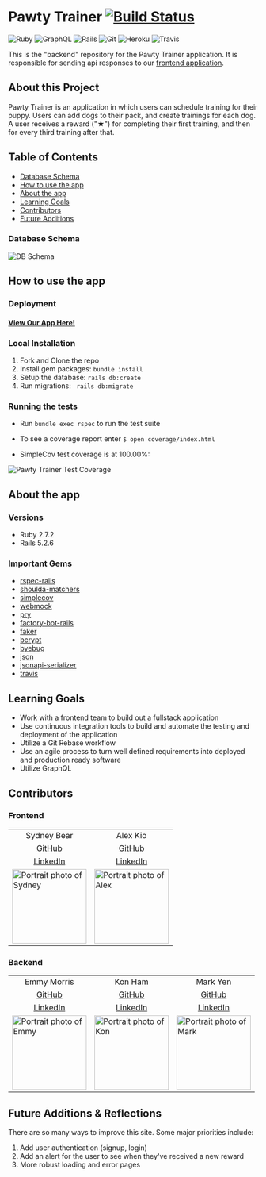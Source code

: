 
# Pawty Trainer [![Build Status](https://app.travis-ci.com/Pawty-Trainer/pawty-trainer-api.svg?branch=main)](https://app.travis-ci.com/Pawty-Trainer/pawty-trainer-api)

  
![Ruby](https://img.shields.io/badge/Ruby-CC342D?style=for-the-badge&logo=ruby&logoColor=white)
![GraphQL](https://img.shields.io/badge/GraphQl-E10098?style=for-the-badge&logo=graphql&logoColor=white)
![Rails](https://img.shields.io/badge/Ruby_on_Rails-CC0000?style=for-the-badge&logo=ruby-on-rails&logoColor=white)
![Git](https://img.shields.io/badge/Git-F05032?style=for-the-badge&logo=git&logoColor=white)
![Heroku](https://img.shields.io/badge/Heroku-430098?style=for-the-badge&logo=heroku&logoColor=white)
![Travis](https://img.shields.io/badge/travis_CI-3EAAAF?style=for-the-badge&logo=travisci&logoColor=white)

This is the "backend" repository for the Pawty Trainer application. It is responsible for sending api responses to our [frontend application](https://github.com/Pawty-Trainer/pawty-trainer).


## About this Project

Pawty Trainer is an application in which users can schedule training for their puppy. Users can add dogs to their pack, and create trainings for each dog. A user receives a reward ("★") for completing their first training, and then for every third training after that.

## Table of Contents

- [Database Schema](#database-schema)
- [How to use the app](#how-to-use-the-app)
- [About the app](#about-the-app)
- [Learning Goals](#learning-goals)
- [Contributors](#contributors)
- [Future Additions](#future-additions--reflections)

### Database Schema
![DB Schema](https://user-images.githubusercontent.com/77904287/131035076-d2ae8a04-aeeb-43cf-8a8f-60239182141e.png)



## How to use the app
### Deployment

#### [View Our App Here!](https://pawty-trainer.github.io/pawty-trainer/)

### Local Installation

1. Fork and Clone the repo
2. Install gem packages: `bundle install`
3. Setup the database: `rails db:create`
4. Run migrations: ` rails db:migrate`


### Running the tests

- Run `bundle exec rspec` to run the test suite

- To see a coverage report enter `$ open coverage/index.html`
- SimpleCov test coverage is at 100.00%:

<img alt="Pawty Trainer Test Coverage" src="https://user-images.githubusercontent.com/77904287/132581055-86a4bf90-3598-4b4e-98cf-217c1e66faa5.png">

## About the app
### Versions

- Ruby 2.7.2
- Rails 5.2.6

### Important Gems

* [rspec-rails](https://github.com/rspec/rspec-rails)
* [shoulda-matchers](https://github.com/thoughtbot/shoulda-matchers)
* [simplecov](https://github.com/simplecov-ruby/simplecov)
* [webmock](https://github.com/bblimke/webmock)
* [pry](https://github.com/pry/pry)
* [factory-bot-rails](https://github.com/thoughtbot/factory_bot_rails)
* [faker](https://github.com/faker-ruby/faker)
* [bcrypt](https://github.com/bcrypt-ruby/bcrypt-ruby)
* [byebug](https://github.com/deivid-rodriguez/byebug)
* [json](https://github.com/flori/json)
* [jsonapi-serializer](https://github.com/jsonapi-serializer/jsonapi-serializer)
* [travis](https://github.com/travis-ci/travis.rb)


## Learning Goals

- Work with a frontend team to build out a fullstack application
- Use continuous integration tools to build and automate the testing and deployment of the application
- Utilize a Git Rebase workflow
- Use an agile process to turn well defined requirements into deployed and production ready software
- Utilize GraphQL

## Contributors
### Frontend
<table>
  <tr>
    <td align="center" > Sydney Bear</td>
    <td align="center"> Alex Kio</td>
  </tr>
  <tr>
    <td align="center" > <a href="https://github.com/sydnerd">GitHub</td>
    <td align="center"> <a href="https://github.com/alexmkio">GitHub</td>
  </tr>
    <tr>
    <td align="center" > <a href="https://www.linkedin.com/in/sydneybear/">LinkedIn</td>
    <td align="center"> <a href="https://www.linkedin.com/in/alexkio/">LinkedIn</td>
  </tr>
    <td><img src="https://avatars.githubusercontent.com/u/78241098?v=4" alt='Portrait photo of Sydney' width="150" height="auto" /></td>
    <td><img src="https://avatars.githubusercontent.com/u/12686237?v=4" alt="Portrait photo of Alex" width="150" height="auto" /></td>
</table>

### Backend
<table>
   <tr>
    <td align="center" > Emmy Morris</td>
    <td align="center"> Kon Ham </td>
    <td align="center"> Mark Yen </td>
  </tr>
  <tr>
    <td align="center" > <a href="https://github.com/EmmyMorris">GitHub</td>
    <td align="center"> <a href="https://github.com/kon-ham">GitHub </td>
    <td align="center"> <a href="https://github.com/markcyen">GitHub</td>
  </tr>
    <tr>
    <td align="center" > <a href="https://www.linkedin.com/in/emmymorris/">LinkedIn</td>
    <td align="center"> <a href="https://www.linkedin.com/in/kon-ham/">LinkedIn</td>
    <td align="center"> <a href="https://www.linkedin.com/in/markcyen/">LinkedIn</td>
  </tr>
    <td><img src="https://avatars.githubusercontent.com/u/77904287?v=4" alt='Portrait photo of Emmy' width="150" height="auto" /></td>
    <td><img src="https://avatars.githubusercontent.com/u/72781879?v=4" alt="Portrait photo of Kon" width="150" height="auto" /></td>
    <td><img src="https://avatars.githubusercontent.com/u/77414433?v=4" alt="Portrait photo of Mark" width="150" height="auto" /></td>
</table>


## Future Additions & Reflections

There are so many ways to improve this site. Some major priorities include:

1. Add user authentication (signup, login)
2. Add an alert for the user to see when they've received a new reward
3. More robust loading and error pages
